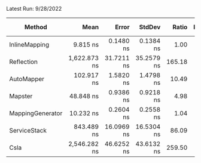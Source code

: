 ﻿Latest Run: 9/28/2022

|           Method |         Mean |      Error |     StdDev |  Ratio | RatioSD |   Gen0 | Allocated | Alloc Ratio |
|----------------- |-------------:|-----------:|-----------:|-------:|--------:|-------:|----------:|------------:|
|    InlineMapping |     9.815 ns |  0.1480 ns |  0.1384 ns |   1.00 |    0.00 | 0.0153 |      64 B |        1.00 |
|       Reflection | 1,622.873 ns | 31.7211 ns | 35.2579 ns | 165.18 |    4.69 | 0.2384 |    1000 B |       15.62 |
|       AutoMapper |   102.917 ns |  1.5820 ns |  1.4798 ns |  10.49 |    0.28 | 0.0248 |     104 B |        1.62 |
|          Mapster |    48.848 ns |  0.9386 ns |  0.9218 ns |   4.98 |    0.15 | 0.0249 |     104 B |        1.62 |
| MappingGenerator |    10.232 ns |  0.2604 ns |  0.2558 ns |   1.04 |    0.03 | 0.0153 |      64 B |        1.00 |
|     ServiceStack |   843.489 ns | 16.0969 ns | 16.5304 ns |  86.09 |    2.32 | 0.1087 |     456 B |        7.12 |
|             Csla | 2,546.282 ns | 46.6252 ns | 43.6132 ns | 259.50 |    7.19 | 0.5302 |    2224 B |       34.75 |
